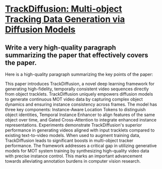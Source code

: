 # [TrackDiffusion: Multi-object Tracking Data Generation via Diffusion   Models](https://arxiv.org/abs/2312.00651)

## Write a very high-quality paragraph summarizing the paper that effectively covers the paper.

 Here is a high-quality paragraph summarizing the key points of the paper:

This paper introduces TrackDiffusion, a novel deep learning framework for generating high-fidelity, temporally consistent video sequences directly from object tracklets. TrackDiffusion uniquely empowers diffusion models to generate continuous MOT video data by capturing complex object dynamics and ensuring instance consistency across frames. The model has three key components: Instance-Aware Location Tokens to distinguish object identities, Temporal Instance Enhancer to align features of the same object over time, and Gated Cross-Attention to integrate enhanced instance representations. Experiments demonstrate TrackDiffusion's superior performance in generating videos aligned with input tracklets compared to existing text-to-video models. When used to augment training data, TrackDiffusion leads to significant boosts in multi-object tracker performance. The framework addresses a critical gap in utilizing generative models for MOT system training by synthesizing high-quality video data with precise instance control. This marks an important advancement towards alleviating annotation burdens in computer vision research.
